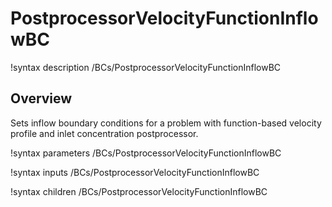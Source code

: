 # PostprocessorVelocityFunctionInflowBC

!syntax description /BCs/PostprocessorVelocityFunctionInflowBC

## Overview

Sets inflow boundary conditions for a problem with function-based velocity profile and inlet
concentration postprocessor.

!syntax parameters /BCs/PostprocessorVelocityFunctionInflowBC

!syntax inputs /BCs/PostprocessorVelocityFunctionInflowBC

!syntax children /BCs/PostprocessorVelocityFunctionInflowBC
